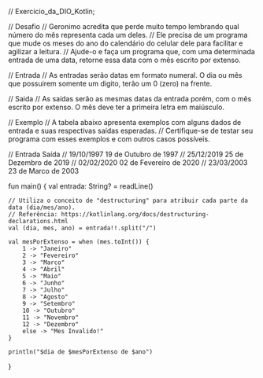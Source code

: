 

 // Exercicio_da_DIO_Kotlin;

//                      Desafio
//  Geronimo acredita que perde muito tempo lembrando qual número do mês representa cada um deles. 
//  Ele precisa de um programa que mude os meses do ano do calendário do celular dele para facilitar e agilizar a leitura. 
//  Ajude-o e faça um programa que, com uma determinada entrada de uma data, retorne essa data com o mês escrito por extenso.

//                      Entrada
//  As entradas serão datas em formato numeral. O dia ou mês que possuirem somente um digito, terão um 0 (zero) na frente.

//                      Saida
//  As saídas serão as mesmas datas da entrada porém, com o mês escrito por extenso. O mês deve ter a primeira letra em maiúsculo.

//                      Exemplo
//   A tabela abaixo apresenta exemplos com alguns dados de entrada e suas respectivas saídas esperadas. 
//   Certifique-se de testar seu  programa com esses exemplos e com outros casos possíveis.

//  Entrada	Saída
//  19/10/1997	19 de Outubro de 1997
//  25/12/2019	25 de Dezembro de 2019
//  02/02/2020	02 de Fevereiro de 2020
//  23/03/2003	23 de Marco de 2003



  fun main() {
    val entrada: String? = readLine()

    // Utiliza o conceito de "destructuring" para atribuir cada parte da data (dia/mes/ano).
    // Referência: https://kotlinlang.org/docs/destructuring-declarations.html
    val (dia, mes, ano) = entrada!!.split("/")

    val mesPorExtenso = when (mes.toInt()) {
        1 -> "Janeiro"
        2 -> "Fevereiro"
        3 -> "Marco"
        4 -> "Abril"
        5 -> "Maio"
        6 -> "Junho"
        7 -> "Julho"
        8 -> "Agosto"
        9 -> "Setembro"
        10 -> "Outubro"
        11 -> "Novembro"
        12 -> "Dezembro"
        else -> "Mes Invalido!"
    }

    println("$dia de $mesPorExtenso de $ano")
}
